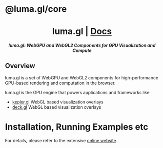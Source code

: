 # @luma.gl/core

<h1 align="center">luma.gl | <a href="https://luma.gl">Docs</a></h1>

<h5 align="center">luma.gl: WebGPU and WebGL2 Components for GPU Visualization and Compute</h5>

## Overview

luma.gl is a set of WebGPU and WebGL2 components for high-performance GPU-based rendering and computation in the browser.

luma.gl is the GPU engine that powers applications and frameworks like

- [kepler.gl](https://github.com/keplergl/kepler.gl) WebGL based visualization overlays
- [deck.gl](https://github.com/visgl/deck.gl) WebGL based visualization overlays

# Installation, Running Examples etc

For details, please refer to the extensive [online website](https://luma.gl).
